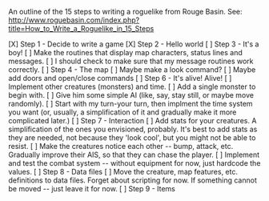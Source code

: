 An outline of the 15 steps to writing a roguelike from Rouge Basin.
See: http://www.roguebasin.com/index.php?title=How_to_Write_a_Roguelike_in_15_Steps

[X] Step 1 - Decide to write a game
[X] Step 2 - Hello world
[ ] Step 3 - It's a boy!
    [ ] Make the routines that display map characters, status lines and messages.
        [ ] I should check to make sure that my message routines work correctly.
[ ] Step 4 - The map
    [ ] Maybe make a look command?
    [ ] Maybe add doors and open/close commands
[ ] Step 6 - It's alive! Alive!
    [ ] Implement other creatures (monsters) and time.
    [ ] Add a single monster to begin with.
    [ ] Give him some simple AI (like, say, stay still, or maybe move randomly).
    [ ] Start with my turn-your turn, then implment the time system you want
        (or, usually, a simplification of it and gradually make it more complicated later.)
[ ] Step 7 - Interaction
    [ ] Add stats for your creatures. A simplification of the ones you envisioned, probably.
        It's best to add stats as they are needed, not because they 'look cool', but you might not
        be able to resist.
    [ ] Make the creatures notice each other -- bump, attack, etc. Gradually improve their AIS,
        so that they can chase the player.
    [ ] Implement and test the combat system -- without equipment for now, just hardcode the values.
[ ] Step 8 - Data files
    [ ] Move the creature, map features, etc. definitions to data files. Forget about scripting for
        now. If something cannot be moved -- just leave it for now.
[ ] Step 9 - Items
